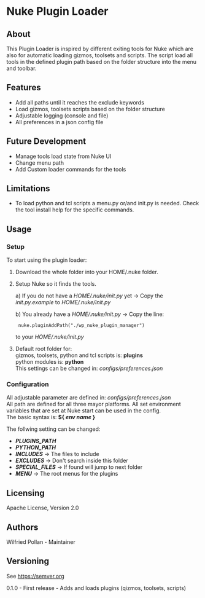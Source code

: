 # Nuke Plugin Loader

## About

This Plugin Loader is inspired by different exiting tools for Nuke which are also for automatic loading gizmos, toolsets and scripts.
The script load all tools in the defined plugin path based on the folder structure into the menu and toolbar.

## Features

- Add all paths until it reaches the exclude keywords
- Load gizmos, toolsets scripts based on the folder structure
- Adjustable logging (console and file)
- All preferences in a json config file

## Future Development

- Manage tools load state from Nuke UI
- Change menu path
- Add Custom loader commands for the tools

## Limitations

- To load python and tcl scripts a menu.py or/and init.py is needed.
Check the tool install help for the specific commands.

## Usage

### Setup

To start using the plugin loader:

1. Download the whole folder into your HOME/.nuke folder.

2. Setup Nuke so it finds the tools.

    a) If you do not have a *HOME/.nuke/init.py* yet -> Copy the *init.py.example* to *HOME/.nuke/init.py*
    
    b) You already have a *HOME/.nuke/init.py* -> Copy the line:

        nuke.pluginAddPath("./wp_nuke_plugin_manager")

    to your *HOME/.nuke/init.py*

3. Default root folder for:  
    gizmos, toolsets, python and tcl scripts is: **plugins**  
    python modules is: **python**  
    This settings can be changed in: *configs/preferences.json*

### Configuration

All adjustable parameter are defined in: *configs/preferences.json*  
All path are defined for all three mayor platforms. All set environment variables that are set at Nuke start can be used in the config.  
The basic syntax is: **${ *env name* }**

The follwing setting can be changed:

- ***PLUGINS_PATH***
- ***PYTHON_PATH***
- ***INCLUDES*** -> The files to include
- ***EXCLUDES*** -> Don't search inside this folder
- ***SPECIAL_FILES*** -> If found will jump to next folder
- ***MENU*** -> The root menus for the plugins

## Licensing

Apache License, Version 2.0

## Authors

Wilfried Pollan - Maintainer

## Versioning

See https://semver.org

0.1.0 - First release - Adds and loads plugins (qizmos, toolsets, scripts) 
